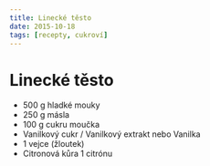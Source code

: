 ```yaml
---
title: Linecké těsto
date: 2015-10-18
tags: [recepty, cukroví]
---
```


# Linecké těsto

* 500 g hladké mouky
* 250 g másla
* 100 g cukru moučka
* Vanilkový cukr / Vanilkový extrakt nebo Vanilka
* 1 vejce (žloutek)
* Citronová kůra 1 citrónu

